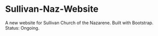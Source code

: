 # Sullivan-Naz-Website
 A new website for Sullivan Church of the Nazarene. 
 Built with Bootstrap. 
 Status: Ongoing. 

